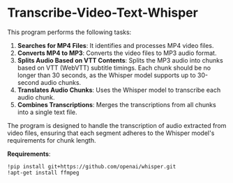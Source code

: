 # Transcribe-Video-Text-Whisper

This program performs the following tasks:

1. **Searches for MP4 Files**: It identifies and processes MP4 video files.
2. **Converts MP4 to MP3**: Converts the video files to MP3 audio format.
3. **Splits Audio Based on VTT Contents**: Splits the MP3 audio into chunks based on VTT (WebVTT) subtitle timings. Each chunk should be no longer than 30 seconds, as the Whisper model supports up to 30-second audio chunks.
4. **Translates Audio Chunks**: Uses the Whisper model to transcribe each audio chunk.
5. **Combines Transcriptions**: Merges the transcriptions from all chunks into a single text file.

The program is designed to handle the transcription of audio extracted from video files, ensuring that each segment adheres to the Whisper model's requirements for chunk length.  

**Requirements**:    
```
!pip install git+https://github.com/openai/whisper.git
!apt-get install ffmpeg
```
